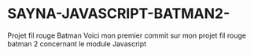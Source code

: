 # SAYNA-JAVASCRIPT-BATMAN2-
Projet fil rouge Batman 
Voici mon premier commit sur mon projet fil rouge batman 2 concernant le module Javascript
